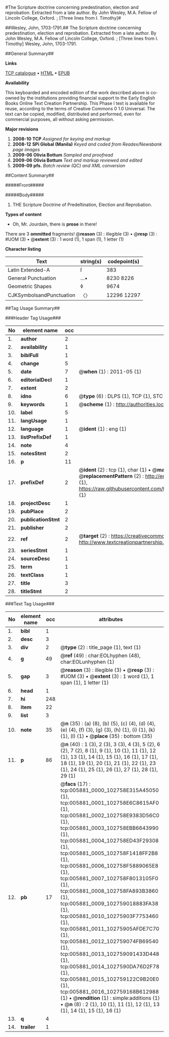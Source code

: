 #The Scripture doctrine concerning predestination, election and reprobation. Extracted from a late author. By John Wesley, M.A. Fellow of Lincoln College, Oxford. ; [Three lines from I. Timothy]#

##Wesley, John, 1703-1791.##
The Scripture doctrine concerning predestination, election and reprobation. Extracted from a late author. By John Wesley, M.A. Fellow of Lincoln College, Oxford. ; [Three lines from I. Timothy]
Wesley, John, 1703-1791.

##General Summary##

**Links**

[TCP catalogue](http://www.ota.ox.ac.uk/tcp/)  • 
[HTML](http://tei.it.ox.ac.uk/tcp/Texts-HTML/free/N04/N04714.html)  • 
[EPUB](http://tei.it.ox.ac.uk/tcp/Texts-EPUB/free/N04/N04714.epub)

**Availability**

This keyboarded and encoded edition of the
	       work described above is co-owned by the institutions
	       providing financial support to the Early English Books
	       Online Text Creation Partnership. This Phase I text is
	       available for reuse, according to the terms of Creative
	       Commons 0 1.0 Universal. The text can be copied,
	       modified, distributed and performed, even for
	       commercial purposes, all without asking permission.

**Major revisions**

1. __2008-10__ __TCP__ *Assigned for keying and markup*
1. __2008-12__ __SPi Global (Manila)__ *Keyed and coded from Readex/Newsbank page images*
1. __2009-06__ __Olivia Bottum__ *Sampled and proofread*
1. __2009-06__ __Olivia Bottum__ *Text and markup reviewed and edited*
1. __2009-09__ __pfs.__ *Batch review (QC) and XML conversion*

##Content Summary##

#####Front#####

#####Body#####

1. THE Scripture Doctrine of Predeſtination, Election and Reprobation.

**Types of content**

  * Oh, Mr. Jourdain, there is **prose** in there!

There are 3 **ommitted** fragments! 
 @__reason__ (3) : illegible (3)  •  @__resp__ (3) : #UOM (3)  •  @__extent__ (3) : 1 word (1), 1 span (1), 1 letter (1)

**Character listing**


|Text|string(s)|codepoint(s)|
|---|---|---|
|Latin Extended-A|ſ|383|
|General Punctuation|…•|8230 8226|
|Geometric Shapes|◊|9674|
|CJKSymbolsandPunctuation|〈〉|12296 12297|

##Tag Usage Summary##

###Header Tag Usage###

|No|element name|occ|attributes|
|---|---|---|---|
|1.|__author__|2||
|2.|__availability__|1||
|3.|__biblFull__|1||
|4.|__change__|5||
|5.|__date__|7| @__when__ (1) : 2011-05 (1)|
|6.|__editorialDecl__|1||
|7.|__extent__|2||
|8.|__idno__|6| @__type__ (6) : DLPS (1), TCP (1), STC (1), NOTIS (1), IMAGE-SET (1), EVANS-CITATION (1)|
|9.|__keywords__|1| @__scheme__ (1) : http://authorities.loc.gov/ (1)|
|10.|__label__|5||
|11.|__langUsage__|1||
|12.|__language__|1| @__ident__ (1) : eng (1)|
|13.|__listPrefixDef__|1||
|14.|__note__|4||
|15.|__notesStmt__|2||
|16.|__p__|11||
|17.|__prefixDef__|2| @__ident__ (2) : tcp (1), char (1)  •  @__matchPattern__ (2) : ([0-9\-]+):([0-9IVX]+) (1), (.+) (1)  •  @__replacementPattern__ (2) : http://eebo.chadwyck.com/downloadtiff?vid=$1&page=$2 (1), https://raw.githubusercontent.com/textcreationpartnership/Texts/master/tcpchars.xml#$1 (1)|
|18.|__projectDesc__|1||
|19.|__pubPlace__|2||
|20.|__publicationStmt__|2||
|21.|__publisher__|2||
|22.|__ref__|2| @__target__ (2) : https://creativecommons.org/publicdomain/zero/1.0/ (1), http://www.textcreationpartnership.org/docs/. (1)|
|23.|__seriesStmt__|1||
|24.|__sourceDesc__|1||
|25.|__term__|1||
|26.|__textClass__|1||
|27.|__title__|3||
|28.|__titleStmt__|2||


###Text Tag Usage###

|No|element name|occ|attributes|
|---|---|---|---|
|1.|__bibl__|1||
|2.|__desc__|3||
|3.|__div__|2| @__type__ (2) : title_page (1), text (1)|
|4.|__g__|49| @__ref__ (49) : char:EOLhyphen (48), char:EOLunhyphen (1)|
|5.|__gap__|3| @__reason__ (3) : illegible (3)  •  @__resp__ (3) : #UOM (3)  •  @__extent__ (3) : 1 word (1), 1 span (1), 1 letter (1)|
|6.|__head__|1||
|7.|__hi__|248||
|8.|__item__|22||
|9.|__list__|3||
|10.|__note__|35| @__n__ (35) : (a) (8), (b) (5), (c) (4), (d) (4), (e) (4), (f) (3), (g) (3), (h) (1), (i) (1), (k) (1), (l) (1)  •  @__place__ (35) : bottom (35)|
|11.|__p__|86| @__n__ (40) : 1 (3), 2 (3), 3 (3), 4 (3), 5 (2), 6 (2), 7 (2), 8 (1), 9 (1), 10 (1), 11 (1), 12 (1), 13 (1), 14 (1), 15 (1), 16 (1), 17 (1), 18 (1), 19 (1), 20 (1), 21 (1), 22 (1), 23 (1), 24 (1), 25 (1), 26 (1), 27 (1), 28 (1), 29 (1)|
|12.|__pb__|17| @__facs__ (17) : tcp:005881_0000_102758E315A45050 (1), tcp:005881_0001_102758E6C8615AF0 (1), tcp:005881_0002_102758E9383D56C0 (1), tcp:005881_0003_102758EBB6643990 (1), tcp:005881_0004_102758ED43F29308 (1), tcp:005881_0005_102758F1418FF2B8 (1), tcp:005881_0006_102758F5889065E8 (1), tcp:005881_0007_102758F8013105F0 (1), tcp:005881_0008_102758FA893B3860 (1), tcp:005881_0009_102759018883FA38 (1), tcp:005881_0010_10275903F7753460 (1), tcp:005881_0011_10275905AFDE7C70 (1), tcp:005881_0012_102759074FB69540 (1), tcp:005881_0013_102759091433D448 (1), tcp:005881_0014_1027590DA76D2F78 (1), tcp:005881_0015_102759122C9B20E0 (1), tcp:005881_0016_102759168B612988 (1)  •  @__rendition__ (1) : simple:additions (1)  •  @__n__ (8) : 2 (1), 10 (1), 11 (1), 12 (1), 13 (1), 14 (1), 15 (1), 16 (1)|
|13.|__q__|4||
|14.|__trailer__|1||
